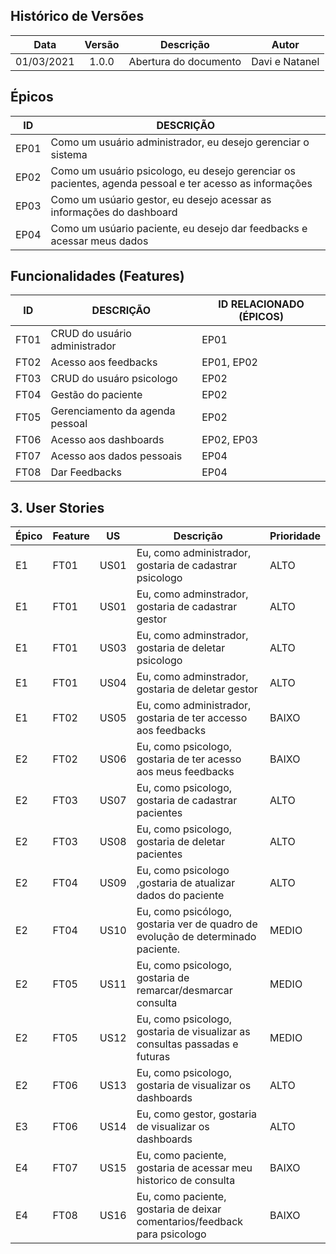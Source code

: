 ## Histórico de Versões

| Data       | Versão | Descrição            |         Autor             |
|:----------:|:------:|:--------------------:|:-------------------------:|
| 01/03/2021 | 1.0.0 | Abertura do documento | Davi e Natanel |


## Épicos
| ID | DESCRIÇÃO | 
|----|-----------|
| EP01 | Como um usuário administrador, eu desejo gerenciar o sistema  |
| EP02 | Como um usuário psicologo, eu desejo gerenciar os pacientes, agenda pessoal e ter acesso as informações |
| EP03 | Como um usúario gestor, eu desejo acessar as informações do dashboard|
| EP04 | Como um usúario paciente, eu desejo dar feedbacks e acessar meus dados|


## Funcionalidades (Features)
| ID | DESCRIÇÃO | ID RELACIONADO (ÉPICOS) |
|----|-----------|----------------|
| FT01 | CRUD do usuário administrador | EP01 |
| FT02 | Acesso aos feedbacks  | EP01, EP02 |
| FT03 | CRUD do usuáro psicologo  | EP02 |
| FT04 | Gestão do paciente | EP02 |
| FT05 | Gerenciamento da agenda pessoal | EP02 |
| FT06 | Acesso aos dashboards | EP02, EP03 |
| FT07 | Acesso aos dados pessoais | EP04 |
| FT08 | Dar Feedbacks | EP04 | 


## 3. User Stories
Épico|Feature|US|Descrição|Prioridade
-|-|-|-|-
E1|FT01|US01|Eu, como administrador, gostaria de cadastrar psicologo | ALTO
E1|FT01|US01|Eu, como adminstrador, gostaria de cadastrar gestor| ALTO 
E1|FT01|US03|Eu, como adminstrador, gostaria de deletar psicologo| ALTO 
E1|FT01|US04|Eu, como adminstrador, gostaria de deletar gestor| ALTO
E1|FT02|US05|Eu, como administrador, gostaria de ter accesso aos feedbacks| BAIXO
E2|FT02|US06|Eu, como psicologo, gostaria de ter acesso aos meus feedbacks| BAIXO 
E2|FT03|US07|Eu, como psicologo, gostaria de cadastrar pacientes| ALTO 
E2|FT03|US08|Eu, como psicologo, gostaria de deletar pacientes| ALTO
E2|FT04|US09|Eu, como psicologo ,gostaria de atualizar dados do paciente | ALTO
E2|FT04|US10|Eu, como psicólogo, gostaria ver de quadro de evolução de determinado paciente.|MEDIO
E2|FT05|US11|Eu, como psicologo, gostaria de remarcar/desmarcar consulta| MEDIO
E2|FT05|US12|Eu, como psicologo, gostaria de visualizar as consultas passadas e futuras| MEDIO
E2|FT06|US13|Eu, como psicologo, gostaria de visualizar os dashboards| ALTO
E3|FT06|US14|Eu, como gestor, gostaria de visualizar os dashboards | ALTO
E4|FT07|US15|Eu, como paciente, gostaria de acessar meu historico de consulta| BAIXO
E4|FT08|US16|Eu, como paciente, gostaria de deixar comentarios/feedback para psicologo| BAIXO
